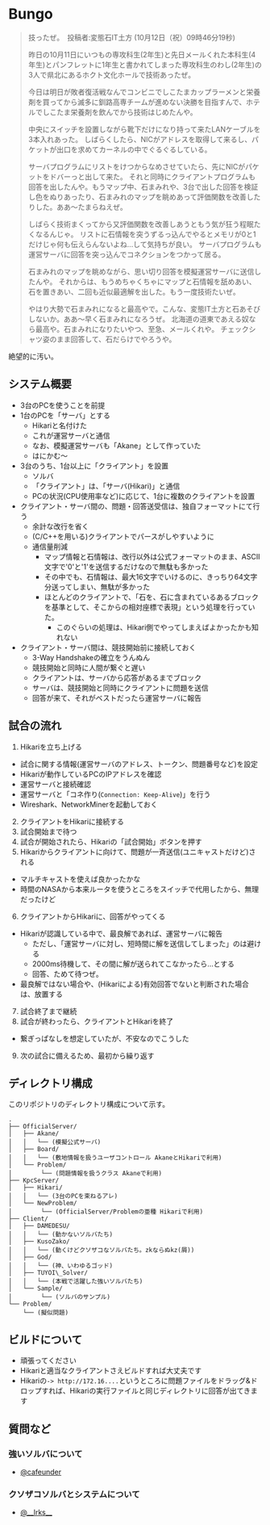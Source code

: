 # Bungo

> 技ったぜ。　投稿者:変態石IT土方 (10月12日（祝）09時46分19秒)
>
> 昨日の10月11日にいつもの専攻科生(2年生)と先日メールくれた本科生(4年生)とパンフレットに1年生と書かれてしまった専攻科生のわし(2年生)の3人で県北にあるホクト文化ホールで技術あったぜ。
>
> 今日は明日が敗者復活戦なんでコンビニでしこたまカップラーメンと栄養剤を買ってから滅多に釧路高専チームが進めない決勝を目指すんで、ホテルでしこたま栄養剤を飲んでから技術はじめたんや。
>
> 中央にスイッチを設置しながら靴下だけになり持って来たLANケーブルを3本入れあった。
> しばらくしたら、NICがアドレスを取得して来るし、パケットが出口を求めてカーネルの中でぐるぐるしている。
>
> サーバプログラムにリストをけつからなめさせていたら、先にNICがパケットをドバーっと出して来た。
> それと同時にクライアントプログラムも回答を出したんや。もうマップ中、石まみれや、3台で出した回答を検証し色をぬりあったり、石まみれのマップを眺めあって評価関数を改善したりした。ああ〜たまらねえぜ。
>
> しばらく技術まくってから又評価関数を改善しあうともう気が狂う程眠たくなるんじゃ。
> リストに石情報を突うずるっ込んでやるとメモリが0と1だけじゃ何も伝えらんないよね…して気持ちが良い。
> サーバプログラムも運営サーバに回答を突っ込んでコネクションをつかって居る。
>
> 石まみれのマップを眺めながら、思い切り回答を模擬運営サーバに送信したんや。
> それからは、もうめちゃくちゃにマップと石情報を舐めあい、石を置きあい、二回も近似最適解を出した。もう一度技術たいぜ。
>
> やはり大勢で石まみれになると最高やで。こんな、変態IT土方と石あそびしないか。ああ〜早く石まみれになろうぜ。
> 北海道の道東であえる奴なら最高や。石まみれになりたいやつ、至急、メールくれや。
> チェックシャツ姿のまま回答して、石だらけでやろうや。

絶望的に汚い。


## システム概要

* 3台のPCを使うことを前提
* 1台のPCを「サーバ」とする
  * Hikariと名付けた
  * これが運営サーバと通信
  * なお、模擬運営サーバも「Akane」として作っていた
  * はにかむ～
* 3台のうち、1台以上に「クライアント」を設置
  * ソルバ
  * 「クライアント」は、「サーバ(Hikari)」と通信
  * PCの状況(CPU使用率など)に応じて、1台に複数のクライアントを設置
* クライアント・サーバ間の、問題・回答送受信は、独自フォーマットにて行う
  * 余計な改行を省く
  * (C/C++を用いる)クライアントでパースがしやすいように
  * 通信量削減
    * マップ情報と石情報は、改行以外は公式フォーマットのまま、ASCII文字で'0'と'1'を送信するだけなので無駄も多かった
	* その中でも、石情報は、最大16文字でいけるのに、きっちり64文字分送ってしまい、無駄が多かった
	* ほとんどのクライアントで、「石を、石に含まれているあるブロックを基準として、そこからの相対座標で表現」という処理を行っていた。
	  * このぐらいの処理は、Hikari側でやってしまえばよかったかも知れない
* クライアント・サーバ間は、競技開始前に接続しておく
  * 3-Way Handshakeの確立をうんぬん
  * 競技開始と同時に人間が繋ぐと遅い
  * クライアントは、サーバから応答があるまでブロック
  * サーバは、競技開始と同時にクライアントに問題を送信
  * 回答が来て、それがベストだったら運営サーバに報告


## 試合の流れ

1. Hikariを立ち上げる
  * 試合に関する情報(運営サーバのアドレス、トークン、問題番号など)を設定
  * Hikariが動作しているPCのIPアドレスを確認
  * 運営サーバと接続確認
  * 運営サーバと「コネ作り(`Connection: Keep-Alive`)」を行う
  * Wireshark、NetworkMinerを起動しておく
2. クライアントをHikariに接続する
3. 試合開始まで待つ
4. 試合が開始されたら、Hikariの「試合開始」ボタンを押す
5. Hikariからクライアントに向けて、問題が一斉送信(ユニキャストだけど)される
  * マルチキャストを使えば良かったかな
  * 時間のNASAから本来ルータを使うところをスイッチで代用したから、無理だったけど
6. クライアントからHikariに、回答がやってくる
  * Hikariが認識している中で、最良解であれば、運営サーバに報告
    * ただし、「運営サーバに対し、短時間に解を送信してしまった」のは避ける
	* 2000ms待機して、その間に解が送られてこなかったら…とする
	* 回答、ためて待つぜ。
  * 最良解ではない場合や、(Hikariによる)有効回答でないと判断された場合は、放置する
7. 試合終了まで継続
8. 試合が終わったら、クライアントとHikariを終了
  * 繋ぎっぱなしを想定していたが、不安なのでこうした
9. 次の試合に備えるため、最初から繰り返す


## ディレクトリ構成
このリポジトリのディレクトリ構成について示す。
~~~~
.
├── OfficialServer/
│   ├── Akane/
│   │   └── (模擬公式サーバ)
│   ├── Board/
│   │   └── (敷地情報を扱うユーザコントロール AkaneとHikariで利用)
│   └── Problem/
│        └── (問題情報を扱うクラス Akaneで利用)
├── KpcServer/
│   ├── Hikari/
│   │   └── (3台のPCを束ねるアレ)
│   └── NewProblem/
│        └── (OfficialServer/Problemの亜種 Hikariで利用)
├── Client/
│   ├── DAMEDESU/
│   │   └── (動かないソルバたち)
│   ├── KusoZako/
│   │   └── (動くけどクソザコなソルバたち。zkならぬkz(屑))
│   ├── God/
│   │   └── (神、いわゆるゴッド)
│   ├── TUYOI\_Solver/
│   │   └── (本戦で活躍した強いソルバたち)
│   └── Sample/
│        └── (ソルバのサンプル)
└── Problem/
    └── (擬似問題)
~~~~


## ビルドについて

* 頑張ってください
* Hikariと適当なクライアントさえビルドすれば大丈夫です
* Hikariの`-> http://172.16....`というところに問題ファイルをドラッグ&ドロップすれば、Hikariの実行ファイルと同じディレクトリに回答が出てきます

## 質問など

### 強いソルバについて
* [@cafeunder](https://twitter.com/cafeunder)

### クソザコソルバとシステムについて
* [@\_\_lrks\_\_](https://twitter.com/__lrks__)
